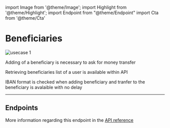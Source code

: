 import Image from '@theme/Image';
import Highlight from '@theme/Highlight';
import Endpoint from "@theme/Endpoint"
import Cta from '@theme/Cta'

# Beneficiaries

<Image src="docs/usecase-exemple-00.jpg" alt="usecase 1"/>

<Highlight>

Adding of a beneficiary is necessary to ask for money transfer 

</Highlight>

<Highlight type="tip">

Retrieving beneficiaries list of a user is available within API  

</Highlight>

<Highlight type="caution">

IBAN format is checked when adding beneficiary and tranfer to the beneficiary is avalaible with no delay

</Highlight>

---

## Endpoints

More information regarding this endpoint in the [API reference](/api/Core)

<Endpoint apiUrl="/v1.0/migrationProxy" path="/api​/v1.0​/users​/{userid}​/kyc​/identitycontrol" method="post"/>

<!-- <Endpoint apiUrl="/v1.0/migrationProxy" path="​/api/v1.0/users/{userid}/cards/{id}" method="delete"/> -->

<Cta
  context="doc"
  ui="button"
  link="/api/Core"
  label="Try it out"
/>
